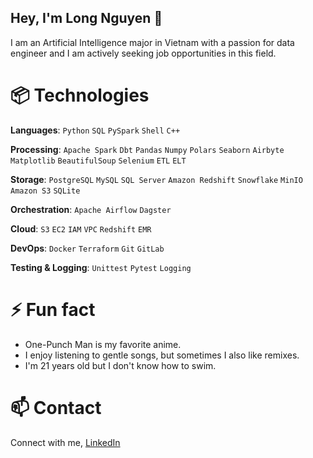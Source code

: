 ## Hey, I'm Long Nguyen 👋

I am an Artificial Intelligence major in Vietnam with a passion for data engineer and I am actively seeking job opportunities in this field.

# 📦 Technologies

**Languages**: `Python` `SQL` `PySpark` `Shell` `C++`

**Processing**: `Apache Spark` `Dbt` `Pandas` `Numpy` `Polars` `Seaborn` `Airbyte` `Matplotlib` `BeautifulSoup` `Selenium` `ETL` `ELT`

**Storage**: `PostgreSQL` `MySQL` `SQL Server` `Amazon Redshift` `Snowflake` `MinIO` `Amazon S3` `SQLite`

**Orchestration**: `Apache Airflow` `Dagster`

**Cloud**: `S3` `EC2` `IAM` `VPC` `Redshift` `EMR`

**DevOps**: `Docker` `Terraform` `Git` `GitLab`

**Testing & Logging**: `Unittest` `Pytest` `Logging`

# ⚡ Fun fact

- One-Punch Man is my favorite anime.
- I enjoy listening to gentle songs, but sometimes I also like remixes.
- I'm 21 years old but I don't know how to swim.

# 📫 Contact

Connect with me, [LinkedIn](www.linkedin.com/in/long-nguyen-de203)


